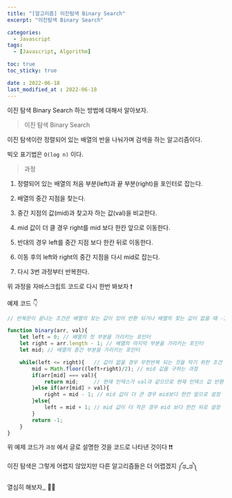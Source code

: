 ```yaml
---
title: "[알고리즘] 이진탐색 Binary Search"
excerpt: "이진탐색 Binary Search"

categories:
  - Javascript
tags:
  - [Javascript, Algorithm]

toc: true
toc_sticky: true

date : 2022-06-18
last_modified_at : 2022-06-18
---
```


이진 탐색 Binary Search 하는 방법에 대해서 알아보자.

> 이진 탐색 Binary Search

이진 탐색이란 정렬되어 있는 배열의 반을 나눠가며 검색을 하는 알고리즘이다.

빅오 표기법은 `O(log n)` 이다.

> 과정

1. 정렬되어 있는 배열의 처음 부분(left)과 끝 부분(right)을 포인터로 잡는다.

2. 배열의 중간 지점을 찾는다.

3. 중간 지점의 값(mid)과 찾고자 하는 값(val)을 비교한다.

4. mid 값이 더 클 경우 right를 mid 보다 한칸 앞으로 이동한다.

5. 반대의 경우 left를 중간 지점 보다 한칸 뒤로 이동한다.

6. 이동 후의 left와 right의 중간 지점을 다시 mid로 잡는다.

7. 다시 3번 과정부터 반복한다.

위 과정을 자바스크립트 코드로 다시 한번 봐보자 ❗

예제 코드 👇

```javascript
// 반복문이 끝나는 조건은 배열의 찾는 값이 있어 반환 되거나 배열의 찾는 값이 없을 때 -1을 반환하는 조건이다.

function binary(arr, val){
    let left = 0; // 배열의 첫 부분을 가리키는 포인터
    let right = arr.length - 1; // 배열의 마지막 부분을 가리키는 포인터
    let mid; // 배열의 중간 부분을 가리키는 포인터

    while(left <= right){   // 값이 없을 경우 무한반복 되는 것을 막기 위한 조건
        mid = Math.floor((left+right)/2); // mid 값을 구하는 과정
        if(arr[mid] === val){
			return mid; 	// 현재 인덱스가 val과 같으므로 현재 인덱스 값 반환
		}else if(arr[mid] > val){
			right = mid - 1; // mid 값이 더 큰 경우 mid보다 한칸 앞으로 설정
		}else{
			left = mid + 1; // mid 값이 더 작은 경우 mid 보다 한칸 뒤로 설정
		}
		return -1;
    }
}
```

위 예제 코드가 `과정` 에서 글로 설명한 것을 코드로 나타낸 것이다 ❗❗

이진 탐색은 그렇게 어렵지 않았지만 다른 알고리즘들은 더 어렵겠지 ༼ಢ_ಢ༽

열심히 해보자,, 💪💪